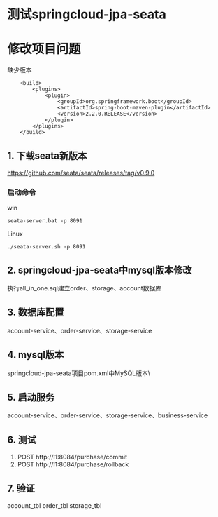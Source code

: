 # 测试springcloud-jpa-seata

# 修改项目问题

缺少版本
```
    <build>
        <plugins>
            <plugin>
                <groupId>org.springframework.boot</groupId>
                <artifactId>spring-boot-maven-plugin</artifactId>
                <version>2.2.0.RELEASE</version>
            </plugin>
        </plugins>
    </build>
```



## 1. 下载seata新版本
https://github.com/seata/seata/releases/tag/v0.9.0
### 启动命令
win
```
seata-server.bat -p 8091
```

Linux
```
./seata-server.sh -p 8091
```

## 2. springcloud-jpa-seata中mysql版本修改
执行all_in_one.sql建立order、storage、account数据库

## 3. 数据库配置
account-service、order-service、storage-service 

## 4. mysql版本
springcloud-jpa-seata项目pom.xml中MySQL版本\

## 5. 启动服务
account-service、order-service、storage-service、business-service

## 6. 测试
1. POST http://l1:8084/purchase/commit
2. POST http://l1:8084/purchase/rollback

## 7. 验证
account_tbl
order_tbl
storage_tbl



